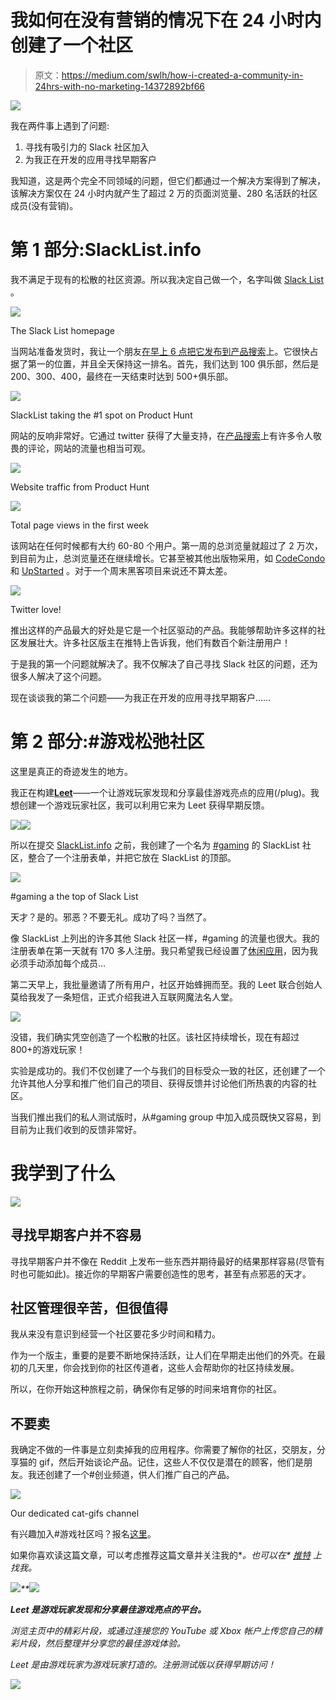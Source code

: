 # 我如何在没有营销的情况下在 24 小时内创建了一个社区

> 原文：<https://medium.com/swlh/how-i-created-a-community-in-24hrs-with-no-marketing-14372892bf66>

![](img/2325ac7124b95706e3c3a32349707f36.png)

我在两件事上遇到了问题:

1.  寻找有吸引力的 Slack 社区加入
2.  为我正在开发的应用寻找早期客户

我知道，这是两个完全不同领域的问题，但它们都通过一个解决方案得到了解决，该解决方案仅在 24 小时内就产生了超过 2 万的页面浏览量、280 名活跃的社区成员(没有营销)。

# 第 1 部分:SlackList.info

我不满足于现有的松散的社区资源。所以我决定自己做一个，名字叫做 [Slack List](http://www.slacklist.info) 。

![](img/54a4f50c883ff75211e771effd392410.png)

The Slack List homepage

当网站准备发货时，我让一个朋友[在早上 6 点把它发布到产品搜索](https://www.producthunt.com/tech/slack-list)上。它很快占据了第一的位置，并且全天保持这一排名。首先，我们达到 100 俱乐部，然后是 200、300、400，最终在一天结束时达到 500+俱乐部。

![](img/94eef422d9163c39067f814d8bb6506b.png)

SlackList taking the #1 spot on Product Hunt

网站的反响非常好。它通过 twitter 获得了大量支持，在[产品搜索](https://www.producthunt.com/tech/slack-list)上有许多令人敬畏的评论，网站的流量也相当可观。

![](img/9b5c93ac270427da677089327dd66084.png)

Website traffic from Product Hunt

![](img/32118aa33a988e11aafc924cffc67034.png)

Total page views in the first week

该网站在任何时候都有大约 60-80 个用户。第一周的总浏览量就超过了 2 万次，到目前为止，总浏览量还在继续增长。它甚至被其他出版物采用，如 [CodeCondo](http://codecondo.com/slack-apps-products/) 和 [UpStarted](http://www.content-base.co/upstarted/new-tools-for-founders-hackers-hustlers-52315/) 。对于一个周末黑客项目来说还不算太差。

![](img/e5a7b6ad3486ef277392dd6dfa8f79d2.png)

Twitter love!

推出这样的产品最大的好处是它是一个社区驱动的产品。我能够帮助许多这样的社区发展壮大。许多社区版主在推特上告诉我，他们有数百个新注册用户！

于是我的第一个问题就解决了。我不仅解决了自己寻找 Slack 社区的问题，还为很多人解决了这个问题。

现在谈谈我的第二个问题——为我正在开发的应用寻找早期客户……

# 第 2 部分:#游戏松弛社区

这里是真正的奇迹发生的地方。

我正在构建[**Leet**](http://bit.ly/1mDWLye)——一个让游戏玩家发现和分享最佳游戏亮点的应用(/plug)。我想创建一个游戏玩家社区，我可以利用它来为 Leet 获得早期反馈。

![](img/93b2dfd238a41b20f0d9d4dd008c7ced.png)[![](img/85a17eeb13f0fd8ae8d8d720cdaa0001.png)](http://bit.ly/1mDWLye)

所以在提交 [SlackList.info](http://www.slacklist.info) 之前，我创建了一个名为 [#gaming](http://www.hashtaggaming.co) 的 SlackList 社区，整合了一个注册表单，并把它放在 SlackList 的顶部。

![](img/554d5e5ca55b224fa278d46286681430.png)

#gaming a the top of Slack List

天才？是的。邪恶？不要无礼。成功了吗？当然了。

像 SlackList 上列出的许多其他 Slack 社区一样，#gaming 的流量也很大。我的注册表单在第一天就有 170 多人注册。我只希望我已经设置了[休闲应用](https://github.com/rauchg/slackin)，因为我必须手动添加每个成员…

第二天早上，我批量邀请了所有用户，社区开始蜂拥而至。我的 Leet 联合创始人莫给我发了一条短信，正式介绍我进入互联网魔法名人堂。

![](img/b9adaaa98517776ce2a08daa1dd42717.png)

没错，我们确实凭空创造了一个松散的社区。该社区持续增长，现在有超过 800+的游戏玩家！

实验是成功的。我们不仅创建了一个与我们的目标受众一致的社区，还创建了一个允许其他人分享和推广他们自己的项目、获得反馈并讨论他们所热衷的内容的社区。

当我们推出我们的私人测试版时，从#gaming group 中加入成员既快又容易，到目前为止我们收到的反馈非常好。

# 我学到了什么

![](img/164b566a4698f16a6fbbca1811bd08ea.png)

## 寻找早期客户并不容易

寻找早期客户并不像在 Reddit 上发布一些东西并期待最好的结果那样容易(尽管有时也可能如此)。接近你的早期客户需要创造性的思考，甚至有点邪恶的天才。

## 社区管理很辛苦，但很值得

我从来没有意识到经营一个社区要花多少时间和精力。

作为一个版主，重要的是要不断地保持活跃，让人们在早期走出他们的外壳。在最初的几天里，你会找到你的社区传道者，这些人会帮助你的社区持续发展。

所以，在你开始这种旅程之前，确保你有足够的时间来培育你的社区。

## 不要卖

我确定不做的一件事是立刻卖掉我的应用程序。你需要了解你的社区，交朋友，分享猫的 gif，然后开始谈论产品。记住，这些人不仅仅是潜在的顾客，他们是朋友。我还创建了一个#创业频道，供人们推广自己的产品。

![](img/5ce86624c7c57606437863f55877f458.png)

Our dedicated cat-gifs channel

有兴趣加入#游戏社区吗？报名[这里](http://hashtaggaming.herokuapp.com)。

如果你喜欢读这篇文章，可以考虑推荐这篇文章并关注我的[](/@cpollo01)**。也可以在* [*推特*](http://www.twitter.com/cpollo01) *上找我。**

*![](img/bf442c26e5f24d9fdd18d23b249f3399.png)**![](img/55a264b8d8b51c3f8aa97f2b3289640d.png)*

***Leet 是游戏玩家发现和分享最佳游戏亮点的平台。***

*浏览主页中的精彩片段，或通过连接您的 YouTube 或 Xbox 帐户上传您自己的精彩片段，然后整理并分享您的最佳游戏体验。*

*Leet 是由游戏玩家为游戏玩家打造的。注册测试版以获得早期访问！*

*[![](img/85a17eeb13f0fd8ae8d8d720cdaa0001.png)](http://bit.ly/1mDWLye)*